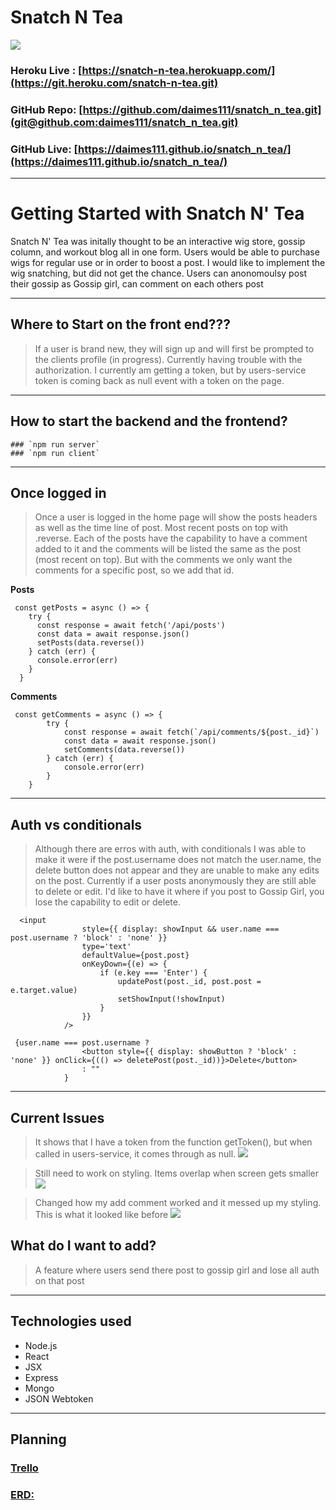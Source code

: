 # Snatch N Tea
![](images/AuthPage.png)

### Heroku Live : [https://snatch-n-tea.herokuapp.com/](https://git.heroku.com/snatch-n-tea.git)
### GitHub Repo: [https://github.com/daimes111/snatch_n_tea.git](git@github.com:daimes111/snatch_n_tea.git)
### GitHub Live: [https://daimes111.github.io/snatch_n_tea/](https://daimes111.github.io/snatch_n_tea/)

---
# Getting Started with Snatch N' Tea

Snatch N' Tea was initally thought to be an interactive wig store, gossip column, and workout blog all in one form. Users would be able to purchase wigs for regular use or in order to boost a post. I would like to implement the wig snatching, but did not get the chance. Users can anonomoulsy post their gossip as Gossip girl, can comment on each others post

---
## Where to Start on the front end???

> If a user is brand new, they will sign up and will first be prompted to the clients profile (in progress). Currently having trouble with the authorization. I currently am getting a token, but by users-service token is coming back as null event with a token on the page. 

---
## How to start the backend and the frontend?
    ### `npm run server`
    ### `npm run client`

---
## Once logged in

> Once a user is logged in the home page will show the posts headers as well as the time line of post. Most recent posts on top with .reverse. Each of the posts have the capability to have a comment added to it and the comments will be listed the same as the post (most recent on top). But with the comments we only want the comments for a specific post, so we add that id. 

**Posts**
```
 const getPosts = async () => {
    try {
      const response = await fetch('/api/posts')
      const data = await response.json()
      setPosts(data.reverse())
    } catch (err) {
      console.error(err)
    }
  }
```
**Comments**
```
 const getComments = async () => {
        try {
            const response = await fetch(`/api/comments/${post._id}`)
            const data = await response.json()
            setComments(data.reverse())
        } catch (err) {
            console.error(err)
        }
    }
```

---
## Auth vs conditionals

> Although there are erros with auth, with conditionals I was able to make it were if the post.username does not match the user.name, the delete button does not appear and they are unable to make any edits on the post. Currently if a user posts anonymously they are still able to delete or edit. I'd like to have it where if you post to Gossip Girl, you lose the capability to edit or delete. 

```
  <input
                style={{ display: showInput && user.name === post.username ? 'block' : 'none' }}
                type='text'
                defaultValue={post.post}
                onKeyDown={(e) => {
                    if (e.key === 'Enter') {
                        updatePost(post._id, post.post = e.target.value)
                        setShowInput(!showInput)
                    }
                }}
            />
```

```
 {user.name === post.username ?
                <button style={{ display: showButton ? 'block' : 'none' }} onClick={(() => deletePost(post._id))}>Delete</button>
                : ""
            }
```

---
## Current Issues
> It shows that I have a token from the function getToken(), but when called in users-service, it comes through as null.
![](images/Token%20Errors.png)

> Still need to work on styling. Items overlap when screen gets smaller
![](images/Styling%20Issues.png)

>Changed how my add comment worked and it messed up my styling. This is what it looked like before
![](images/StyledPost.png)

## What do I want to add?
>A feature where users send there post to gossip girl and lose all auth on that post

---
## Technologies used
- Node.js
- React
- JSX
- Express
- Mongo
- JSON Webtoken

---
## Planning
### [Trello](https://trello.com/b/GPk7urTA/snatch-n-tea)  
### [ERD:](https://lucid.app/lucidchart/c801b2ba-08ed-41a5-9b21-843f06fb2ded/edit?page=0_0&invitationId=inv_ba1ec1d9-b96b-4b88-90dd-2cbf219227c3#) 